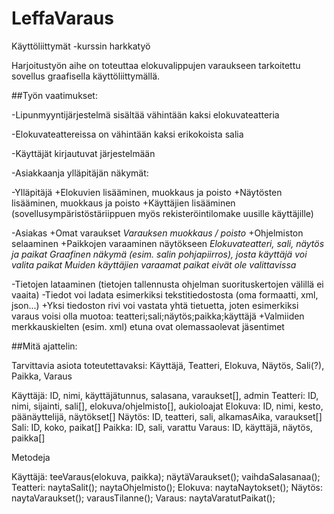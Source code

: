 # LeffaVaraus
Käyttöliittymät -kurssin harkkatyö

Harjoitustyön aihe on toteuttaa elokuvalippujen varaukseen tarkoitettu sovellus graafisella käyttöliittymällä.

##Työn vaatimukset:

-Lipunmyyntijärjestelmä
sisältää vähintään kaksi elokuvateatteria

-Elokuvateattereissa on vähintään kaksi erikokoista salia

-Käyttäjät kirjautuvat järjestelmään

-Asiakkaanja ylläpitäjän näkymät:

   -Ylläpitäjä
     +Elokuvien lisääminen, muokkaus ja poisto
     +Näytösten lisääminen, muokkaus ja poisto
     +Käyttäjien lisääminen (sovellusympäristöstäriippuen myös rekisteröintilomake uusille käyttäjille)

   -Asiakas
     +Omat varaukset
       *Varauksen muokkaus / poisto*
     +Ohjelmiston selaaminen
     +Paikkojen varaaminen näytökseen
       *Elokuvateatteri, sali, näytös ja paikat*
       *Graafinen näkymä (esim. salin pohjapiirros), josta käyttäjä voi valita paikat*
       *Muiden käyttäjien varaamat paikat eivät ole valittavissa*

-Tietojen lataaminen (tietojen tallennusta ohjelman suorituskertojen välillä ei vaaita)
	-Tiedot voi ladata esimerkiksi tekstitiedostosta (oma formaatti, xml, json...)
	  +Yksi tiedoston rivi voi vastata yhtä tietuetta, joten esimerkiksi varaus voisi olla muotoa: teatteri;sali;näytös;paikka;käyttäjä
	  +Valmiiden merkkauskielten (esim. xml) etuna ovat olemassaolevat jäsentimet


##Mitä ajattelin:

Tarvittavia asiota toteutettavaksi: Käyttäjä, Teatteri, Elokuva, Näytös, Sali(?), Paikka, Varaus

Käyttäjä: ID, nimi, käyttäjätunnus, salasana, varaukset[], admin
Teatteri: ID, nimi, sijainti, sali[], elokuva/ohjelmisto[], aukioloajat
Elokuva: ID, nimi, kesto, päänäyttelijä, näytökset[]
Näytös: ID, teatteri, sali, alkamasAika, varaukset[]
Sali: ID, koko, paikat[]
Paikka: ID, sali, varattu
Varaus: ID, käyttäjä, näytös, paikka[]

Metodeja

Käyttäjä: teeVaraus(elokuva, paikka); näytäVaraukset(); vaihdaSalasanaa();
Teatteri: naytaSalit(); naytaOhjelmisto();
Elokuva: naytaNaytokset();
Näytös: naytaVaraukset(); varausTilanne();
Varaus: naytaVaratutPaikat();
